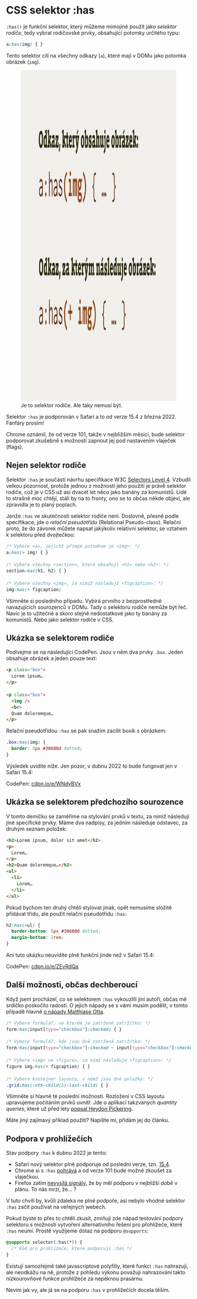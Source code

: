 # CSS selektor :has

`:has()` je funkční selektor, který můžeme mimojiné použít jako _selektor rodiče_, tedy vybrat rodičovské prvky, obsahující potomky určitého typu:

```css
a:has(img) { }
```

Tento selektor cílí na všechny odkazy (`a`), které mají v DOMu jako potomka obrázek (`img`).

<figure>
<img src="../dist/images/original/css-selektor-has.jpg" width="1600" height="900" alt="CSS selektor :has">
<figcaption markdown="1">
Je to selektor rodiče. Ale taky nemusí být.
</figcaption>
</figure>

Selektor `:has` je podporován v Safari a to od verze 15.4 z března 2022. Fanfáry prosím!

Chrome oznámil, že od verze 101, takže v nejbližším měsíci, bude selektor podporovat zkušebně s možností zapnout jej pod nastavením vlaječek (flags).

## Nejen selektor rodiče

Selektor `:has` je součástí návrhu specifikace W3C [Selectors Level 4](https://www.w3.org/TR/selectors-4/). Vzbudil velkou pozornost, protože jednou z možností jeho použití je právě selektor rodiče, což je v CSS už asi dvacet let něco jako banány za komunistů. Lidé to strašně moc chtějí, stáli by na to fronty, ono se to občas někde objeví, ale zpravidla je to planý poplach.

<!-- AdSnippet -->

Jenže `:has` ve skutečnosti selektor rodiče není. Doslovně, přesně podle specifikace, jde o _relační pseudotřídu_ (Relational Pseudo-class). Relační proto, že do závorek můžete napsat jakýkoliv relativní selektor, se vztahem k selektoru před dvojtečkou:

```css
/* Vybere <a>, jejichž přímým potomkem je <img>: */
a:has(> img) { }

/* Vybere všechny <section>, které obsahují <h1> nebo <h2>: */
section:has(h1, h2) { }

/* Vybere všechny <img>, za nimiž následují <figcaption>: */
img:has(+ figcaption)
```

Všimněte si posledního případu. Vybírá prvního z bezprostředně navazujících sourozenců v DOMu. Tady o selektoru rodiče nemůže být řeč. Navíc je to užitečné a skoro stejně nedostatkové jako ty banány za komunistů. Nebo jako selektor rodiče v CSS.

## Ukázka se selektorem rodiče

Podívejme se na následující CodePen. Jsou v něm dva prvky `.box`. Jeden obsahuje obrázek a jeden pouze text:

```html
<p class="box">
  Lorem ipsum…
</p>  

<p class="box">
  <img />
  <br>
  Quam doloremque…
</p>
```

Relační pseudotřídou `:has` se pak snažím zacílit boxík s obrázkem:

```css
.box:has(img) {
  border: 5px #30680d dotted;
}
```

Výsledek uvidíte níže. Jen pozor, v dubnu 2022 to bude fungovat jen v Safari 15.4:

CodePen: [cdpn.io/e/WNdyBVx](https://codepen.io/machal/pen/WNdyBVx)

## Ukázka se selektorem předchozího sourozence

V tomto demíčku se zaměříme na stylování prvků v textu, za nimiž následují jiné specifické prvky. Máme dva nadpisy, za jedním následuje odstavec, za druhým seznam položek:

```html
<h2>Lorem ipsum, dolor sit amet</h2>
<p>
  Lorem…
</p>  
<h2>Quam doloremque…</h2>
<ul>
  <li>
    Lorem…
  </li>
</ul>
```

Pokud bychom ten druhý chtěli stylovat jinak, opět nemusíme složitě přidávat třídu, ale použít relační pseudotřídu `:has`:

```css
h2:has(+ul) {
  border-bottom: 5px #30680d dotted;
  margin-bottom: 2rem;
}
```

Ani tuto ukázku neuvidíte plně funkční jinde než v Safari 15.4:

CodePen: [cdpn.io/e/ZEvRdQa](https://codepen.io/machal/pen/ZEvRdQa)

## Další možnosti, občas dechberoucí

Když jsem procházel, co se selektorem `:has` vykouzlili jiní autoři, občas mě srdíčko poskočilo radostí. O jejich nápady se s vámi musím podělit, v tomto případě hlavně [o nápady Matthiase Otta](https://matthiasott.com/notes/css-has-a-parent-selector-now).

```css
/* Vybere formulář, ve kterém je zatržené zatržítko: */
form:has(input[type="checkbox"]:checked) { }

/* Vybere formulář, kde jsou dvě zatržená zatržítka: */
form:has(input[type="checkbox"]:checked ~ input[type="checkbox"]:checked) { }

/* Vybere <img> ve <figure>, za nímž následuje <figcaption>: */
figure img:has(+ figcaption) { }

/* Vybere kontejner layoutu, v němž jsou dvě položky: */
.grid:has(:nth-child(2):last-child) { }
```

Všimněte si hlavně té poslední možnosti. Rozložení v CSS layoutu upravujeme počítáním prvků uvnitř. Jde o aplikaci takzvaných _quantity queries_, které už před lety [popsal Heydon Pickering](https://alistapart.com/article/quantity-queries-for-css/).

<!-- AdSnippet -->

Máte jiný zajímavý příklad použití? Napište mi, přidám jej do článku.

## Podpora v prohlížečích

Stav podpory `:has` k dubnu 2022 je tento:

- Safari nový selektor plně podporuje od poslední verze, tzn. [15.4](https://developer.apple.com/documentation/safari-release-notes/safari-15_4-release-notes).
- Chrome si s `:has` [pohrává](https://chromestatus.com/feature/5794378545102848) a od verze 101 bude možné zkoušet za vlaječkou.
- Firefox zatím [nevysílá signály](https://bugzilla.mozilla.org/show_bug.cgi?id=418039), že by měl podporu v nejbližší době v plánu. To nás mrzí, že… ?

V tuto chvíli by, kvůli zdaleka ne plné podpoře, asi nebylo vhodné selektor `:has` začít používat na veřejných webech.

Pokud byste to přes to chtěli zkusit, zmiňuji zde nápad testování podpory selektoru s možností vytvoření alternativního řešení pro přohlížeče, které `:has` neumí. Prostě využijeme dotaz na podporu `@supports`:

```css
@supports selector(:has(*)) {
  /* Kód pro prohlížeče, které podporují :has */
}
```

Existují samozřejmě také javascriptové polyfilly, které funkci `:has` nahrazují, ale neodkážu na ně, protože z pohledu výkonu považuji nahrazování takto nízkoúrovňové funkce prohlížeče za nepěknou prasárnu.

Nevím jak vy, ale já se na podporu `:has` v prohlížečích docela těším.

